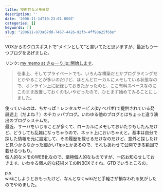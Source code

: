 ```yaml
---
title: 技術的なメモ日誌
description: ''
date: '2006-11-14T10:23:01.000Z'
categories: []
keywords: []
slug: "200611-073a67dd-7467-4426-92fb-4ff98a25f6be"
---
```

VOXからのクロスポストで”メインとして”と書いてたと思いますが、最近もう一つブログをあげました。

リンク: [my memo at きゅーり.jp::開始します](http://web.qli.jp/?eid=1 "my memo at きゅーり.jp::開始します").

> 仕事上、そしてプライベートでも、いろんな構築だとかプログラミングだとかやることが多いのだけど、ほとんどローカルにメモしている状態なので、オンライン上に記録しておきたかったのと、ここ有料スペースなのにこのまま放置しておくのもいやだったので、ひとまず始めてみることにしました。

使っているのは、ちかっぱ！レンタルサービス(by ペパボ)で提供されている発展途上（だよね？）のチカッパブログ。いわゆる他のブログとはちょっと違う演出のブログシステムだ。  
最近、サーバをいじることが多くて、ローカルにメモしておいたりもしたんだけど、どうしても乱雑になっちゃうので、ネット上においちゃえと。基本は自分で探した情報を元に設定して、その履歴を載せるだけなのだけど、意外と探したけど見つからなかった細かいTipsとかあるので、それもあわせて公開できる範囲で載せるつもり。  
個人的なメモのWEB化なので、至極個人的なものですが、一応お知らせしておきます。いわゆる個人的な技術メモのINBOXですね、GTDでいうところの。

p.s.  
wikiにしようとおもったけど、なんとなくwikiだと手軽さが損なわれる気がしたのでやめました。